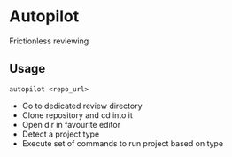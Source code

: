 # Autopilot
Frictionless reviewing

## Usage
```
autopilot <repo_url>
```

- Go to dedicated review directory
- Clone repository and cd into it
- Open dir in favourite editor
- Detect a project type
- Execute set of commands to run project based on type

